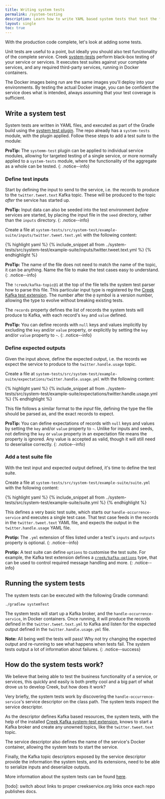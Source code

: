 ```yaml
---
title: Writing system tests
permalink: /system-testing
description: Learn how to write YAML based system tests that test the functionality of your microservice running in Docker containers
layout: single
toc: true
---
```


With the production code complete, let's look at adding some tests.

Unit tests are useful to a point, but ideally you should also test functionality of the complete service.
Creek [system-tests][systemTests] perform black-box testing of your service or services.
It executes test suites against your complete services, and any required third-party services, running in Docker containers.

The Docker images being run are the same images you'll deploy into your environments.
By testing the actual Docker image, you can be confident the service does what is intended, 
always assuming that your test coverage is sufficient.

## Write a system test

System tests are written in YAML files, and executed as part of the Gradle build using the
[system test plugin][testPlugin]. The repo already has a `system-tests` module, with the plugin applied.
Follow these steps to add a test suite to the module:

**ProTip:** The `systemm-test` plugin can be applied to individual service modules, allowing for targeted testing 
of a single service, or more normally applied to a `system-tests` module, where the functionality of the aggregate 
as a whole can be tested.
{: .notice--info}

### Define test inputs

Start by defining the input to send to the service, i.e. the records to produce to the `twitter.tweet.text` Kafka topic.
These will be produced to the topic _after_ the service has started up.

**ProTip:** Input data can also be seeded into the test environment _before_ services are started, by placing
the input file in the `seed` directory, rather than the `inputs` directory. 
{: .notice--info}

Create a file at `system-tests/src/system-test/example-suite/inputs/twitter.tweet.text.yml` with the following content:

{% highlight yaml %}
{% include_snippet all from ../system-tests/src/system-test/example-suite/inputs/twitter.tweet.text.yml %}
{% endhighlight %}

**ProTip:** The name of the file does not need to match the name of the topic, it can be anything.
Name the file to make the test cases easy to understand.
{: .notice--info}

The `!creek/kafka-topic@1` at the top of the file tells the system test parser how to parse this file.
This particular input type is registered by the [Creek Kafka test extension][kafkaTestExt]. 
The number after the `@` symbol is a version number, allowing the type to evolve without breaking existing tests.

The `records` property defines the list of records the system tests will produce to Kafka, with each record's `key` and `value` defined.

**ProTip:** You can define records with `null` keys and values implicitly by excluding the `key` and/or `value` property,
or explicitly by setting the `key` and/or `value` property to `~`.
{: .notice--info}

### Define expected outputs

Given the input above, define the expected output, i.e. the records we expect the service to produce to the
`twitter.handle.usage` topic.

Create a file at `system-tests/src/system-test/example-suite/expectations/twitter.handle.usage.yml` with the following content:

{% highlight yaml %}
{% include_snippet all from ../system-tests/src/system-test/example-suite/expectations/twitter.handle.usage.yml %}
{% endhighlight %}

This file follows a similar format to the _input_ file, defining the type the file should be parsed as, and
the exact records to expect.  

**ProTip:** You can define expectations of records with `null` keys and values by setting the `key` and/or `value` property to `~`.
Unlike for inputs and seeds, not defining the `key` or `value` property in an expectation file means the property is ignored.
Any value is accepted as valid, though it will still need to deserialise correctly.
{: .notice--info}

### Add a test suite file

With the test input and expected output defined, it's time to define the test suite.

Create a file at `system-tests/src/system-test/example-suite/suite.yml` with the following content:

{% highlight yaml %}
{% include_snippet all from ../system-tests/src/system-test/example-suite/suite.yml %}
{% endhighlight %}

This defines a very basic test suite, which starts our `handle-occurrence-service` and executes a single test case.
That test case feeds in the records in the `twitter.tweet.text` YAML file, and expects the output in the `twitter.handle.usage` YAML file. 

**Protip:** The `.yml` extension of files listed under a test's `inputs` and `outputs` property is optional.
{: .notice--info}

**Protip:** A test suite can define `options` to customise the test suite. For example, the Kafka test extension defines
a [`creek/kafka-options`][kafkaOptions] type, that can be used to control required message handling and more.
{: .notice--info}

## Running the system tests

The system tests can be executed with the following Gradle command:

```
./gradlew systemTest 
```

The system tests will start up a Kafka broker, and the `handle-occurrence-service`, in Docker containers. Once running,
it will produce the records defined in the `twitter.tweet.text.yml` to Kafka and listen for the expected output defined 
in the `twitter.handle.usage.yml` file.  

**Note:** All being well the tests will pass! Why not try changing the expected output and re-running to see what
happens when tests fail.  The system tests output a lot of information about failures.
{: .notice--success}

## How do the system tests work?

We believe that being able to test the business functionality of a service, or services, this quickly and easily is
both pretty cool and a big part of what drove us to develop Creek, but how does it work?

Very briefly, the system tests work by discovering the `handle-occurrence-service`'s service descriptor on the class path.
The system tests inspect the service descriptor. 

As the descriptor defines Kafka based resources, the system tests, with the help of the installed [Creek Kafka system-test extension][kafkaTestExt], 
knows to start a Kafka broker and create any unowned topics, like the `twitter.tweet.text` topic.

The service descriptor also defines the name of the service's Docker container, allowing the system tests to start the service.

Finally, the Kafka topic descriptors exposed by the service descriptor provide the information the system tests, and its extensions, 
need to be able to serialize inputs and deserialize outputs.

More information about the system tests can be found [here][systemTests].

[systemTests]:https://github.com/creek-service/creek-system-test
[testPlugin]: https://github.com/creek-service/creek-system-test-gradle-plugin
[kafkaTestExt]: https://www.creekservice.org/creek-kafka/#system-test-extension
[kafkaOptions]: https://www.creekservice.org/creek-kafka/#option-model-extensions
[todo]: switch about links to proper creekservice.org links once each repo publishes docs. 
